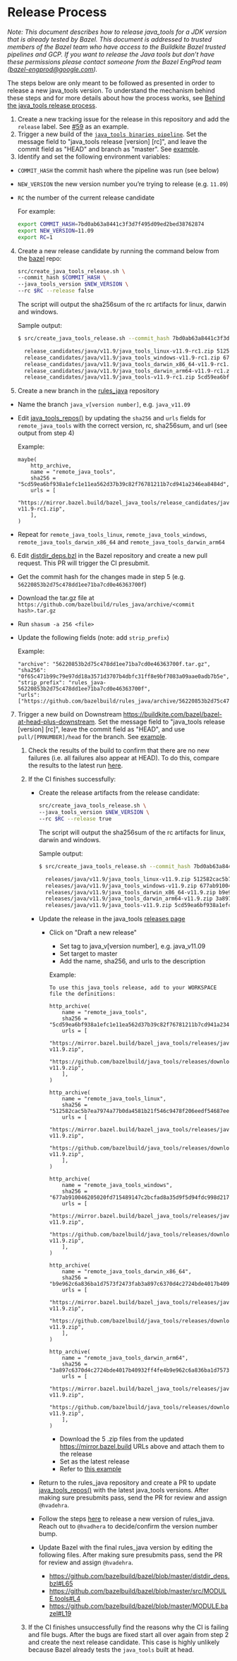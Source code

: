 # Release Process

*Note: This document describes how to release java_tools for a JDK version that
is already tested by Bazel. This document is addressed to trusted members of
the Bazel team who have access to the Buildkite Bazel trusted pipelines and GCP.
If you want to release the Java tools but don’t have these permissions please
contact someone from the Bazel EngProd team (bazel-engprod@google.com).*

The steps below are only meant to be followed as presented in order to release
a new java_tools version. To understand the mechanism behind these steps and for
more details about how the process works, see
[Behind the java_tools release process](behind-the-release.md).

1. Create a new tracking issue for the release in this repository and add the `release` label. See [#59](https://github.com/bazelbuild/java_tools/issues/59) as an example.
2. Trigger a new build of the [`java_tools binaries pipeline`](https://buildkite.com/bazel-trusted/java-tools-binaries-java). Set the message field to "java_tools release [version] [rc]", and leave the commit field as "HEAD" and branch as "master". See [example](https://buildkite.com/bazel-trusted/java-tools-binaries-java/builds/189).
3. Identify and set the following environment variables:

  * `COMMIT_HASH` the commit hash where the pipeline was run (see below)
  * `NEW_VERSION` the new version number you’re trying to release (e.g. `11.09`)
  * `RC` the number of the current release candidate

     For example:
     ```bash
     export COMMIT_HASH=7bd0ab63a8441c3f3d7f495d09ed2bed38762874
     export NEW_VERSION=11.09
     export RC=1
     ```

4. Create a new release candidate by running the command below from the [bazel](https://github.com/bazelbuild/bazel) repo:

    ```bash
    src/create_java_tools_release.sh \
    --commit_hash $COMMIT_HASH \
    --java_tools_version $NEW_VERSION \
    --rc $RC --release false
    ```

    The script will output the sha256sum of the rc artifacts for linux, darwin
    and windows.
    
    Sample output:
    ```bash
    $ src/create_java_tools_release.sh --commit_hash 7bd0ab63a8441c3f3d7f495d09ed2bed38762874 --java_tools_version 11.9 --rc 1 --release false

      release_candidates/java/v11.9/java_tools_linux-v11.9-rc1.zip 512582cac5b7ea7974a77b0da4581b21f546c9478f206eedf54687eeac035989
      release_candidates/java/v11.9/java_tools_windows-v11.9-rc1.zip 677ab910046205020fd715489147c2bcfad8a35d9f5d94fdc998d217545bd87a
      release_candidates/java/v11.9/java_tools_darwin_x86_64-v11.9-rc1.zip b9e962c6a836ba1d7573f2473fab3a897c6370d4c2724bde4017b40932ff4fe4
      release_candidates/java/v11.9/java_tools_darwin_arm64-v11.9-rc1.zip 3a897c6370d4c2724bde4017b40932ff4fe4b9e962c6a836ba1d7573f2473fab
      release_candidates/java/v11.9/java_tools-v11.9-rc1.zip 5cd59ea6bf938a1efc1e11ea562d37b39c82f76781211b7cd941a2346ea8484d
    ```

5. Create a new branch in the [rules_java](https://github.com/bazelbuild/rules_java) repository

  * Name the branch `java_v[version number]`, e.g. `java_v11.09`
  * Edit [java_tools_repos()](https://github.com/bazelbuild/rules_java/blob/master/java/repositories.bzl#L22-L73) by updating the `sha256` and `urls` fields for `remote_java_tools` with the correct version, rc, sha256sum, and url (see output from step 4)

     Example:
     ```starlark
     maybe(
         http_archive,
         name = "remote_java_tools",
         sha256 = "5cd59ea6bf938a1efc1e11ea562d37b39c82f76781211b7cd941a2346ea8484d",
         urls = [
            "https://mirror.bazel.build/bazel_java_tools/release_candidates/java/v11.9/java_tools-v11.9-rc1.zip",
         ],
     )     
     ```
     
  * Repeat for `remote_java_tools_linux`, `remote_java_tools_windows`, `remote_java_tools_darwin_x86_64` and `remote_java_tools_darwin_arm64`    

6. Edit [distdir_deps.bzl](https://github.com/bazelbuild/bazel/blob/master/distdir_deps.bzl#L65) in the Bazel repository and create a new pull request. This PR will trigger the CI presubmit.

  * Get the commit hash for the changes made in step 5 (e.g. `56220853b2d75c478dd1ee71ba7cd0e46363700f`)
  * Download the tar.gz file at `https://github.com/bazelbuild/rules_java/archive/<commit hash>.tar.gz`
  * Run `shasum -a 256 <file>`
  * Update the following fields (note: add `strip_prefix`)
    
     Example:
     ```starlark
     "archive": "56220853b2d75c478dd1ee71ba7cd0e46363700f.tar.gz",
     "sha256": "0f65c471b99c79e97dd18a3571d3707b4dbfc31ff8e9bf7083a09aae0adb7b5e",
     "strip_prefix": "rules_java-56220853b2d75c478dd1ee71ba7cd0e46363700f",
     "urls": ["https://github.com/bazelbuild/rules_java/archive/56220853b2d75c478dd1ee71ba7cd0e46363700f.tar.gz"],
     ```

7. Trigger a new build on Downstream https://buildkite.com/bazel/bazel-at-head-plus-downstream. Set the message field to "java_tools release [version] [rc]", leave the commit field as "HEAD", and use `pull/[PRNUMBER]/head` for the branch. See [example](https://buildkite.com/bazel/bazel-at-head-plus-downstream/builds/2818). 

    1. Check the results of the build to confirm that there are no new failures (i.e. all failures also appear at HEAD). To do this, compare the results to the latest run [here](https://buildkite.com/bazel/bazel-at-head-plus-downstream/builds?branch=master).
    2. If the CI finishes successfully:
        - Create the release artifacts from the release candidate:
          ```bash
          src/create_java_tools_release.sh \
          --java_tools_version $NEW_VERSION \
          --rc $RC --release true
          ```
          The script will output the sha256sum of the rc artifacts for linux, darwin and windows.

          Sample output:
          ```bash
          $ src/create_java_tools_release.sh --commit_hash 7bd0ab63a8441c3f3d7f495d09ed2bed38762874 --java_tools_version 11.9 --rc 1 --release true

            releases/java/v11.9/java_tools_linux-v11.9.zip 512582cac5b7ea7974a77b0da4581b21f546c9478f206eedf54687eeac035989
            releases/java/v11.9/java_tools_windows-v11.9.zip 677ab910046205020fd715489147c2bcfad8a35d9f5d94fdc998d217545bd87a
            releases/java/v11.9/java_tools_darwin_x86_64-v11.9.zip b9e962c6a836ba1d7573f2473fab3a897c6370d4c2724bde4017b40932ff4fe4
            releases/java/v11.9/java_tools_darwin_arm64-v11.9.zip 3a897c6370d4c2724bde4017b40932ff4fe4b9e962c6a836ba1d7573f2473fab
            releases/java/v11.9/java_tools-v11.9.zip 5cd59ea6bf938a1efc1e11ea562d37b39c82f76781211b7cd941a2346ea8484d
          ```        

        - Update the release in the java_tools [releases page](https://github.com/bazelbuild/java_tools/releases)
            -   Click on "Draft a new release"
                -   Set tag to java_v[version number], e.g. java_v11.09
                -   Set target to master
                -   Add the name, sha256, and urls to the description

                Example:
                ```
                To use this java_tools release, add to your WORKSPACE file the definitions:

                http_archive(
                    name = "remote_java_tools",
                    sha256 = "5cd59ea6bf938a1efc1e11ea562d37b39c82f76781211b7cd941a2346ea8484d",
                    urls = [
                            "https://mirror.bazel.build/bazel_java_tools/releases/java/v11.9/java_tools-v11.9.zip",
                            "https://github.com/bazelbuild/java_tools/releases/download/java_v11.9/java_tools-v11.9.zip",
                    ],
                )

                http_archive(
                    name = "remote_java_tools_linux",
                    sha256 = "512582cac5b7ea7974a77b0da4581b21f546c9478f206eedf54687eeac035989",
                    urls = [
                            "https://mirror.bazel.build/bazel_java_tools/releases/java/v11.9/java_tools_linux-v11.9.zip",
                            "https://github.com/bazelbuild/java_tools/releases/download/java_v11.9/java_tools_linux-v11.9.zip",
                    ],
                )

                http_archive(
                    name = "remote_java_tools_windows",
                    sha256 = "677ab910046205020fd715489147c2bcfad8a35d9f5d94fdc998d217545bd87a",
                    urls = [
                            "https://mirror.bazel.build/bazel_java_tools/releases/java/v11.9/java_tools_windows-v11.9.zip",
                            "https://github.com/bazelbuild/java_tools/releases/download/java_v11.9/java_tools_windows-v11.9.zip",    
                    ],
                )

                http_archive(
                    name = "remote_java_tools_darwin_x86_64",
                    sha256 = "b9e962c6a836ba1d7573f2473fab3a897c6370d4c2724bde4017b40932ff4fe4",
                    urls = [
                            "https://mirror.bazel.build/bazel_java_tools/releases/java/v11.9/java_tools_darwin_x86_64-v11.9.zip",
                            "https://github.com/bazelbuild/java_tools/releases/download/java_v11.9/java_tools_darwin_x86_64-v11.9.zip",
                    ],
                )

                http_archive(
                    name = "remote_java_tools_darwin_arm64",
                    sha256 = "3a897c6370d4c2724bde4017b40932ff4fe4b9e962c6a836ba1d7573f2473fab",
                    urls = [
                            "https://mirror.bazel.build/bazel_java_tools/releases/java/v11.9/java_tools_darwin_arm64-v11.9.zip",
                            "https://github.com/bazelbuild/java_tools/releases/download/java_v11.9/java_tools_darwin_arm64-v11.9.zip",
                    ],
                )
                ```
                
                -   Download the 5 .zip files from the updated https://mirror.bazel.build URLs above and attach them to the release
                -   Set as the latest release
                -   Refer to [this example](https://github.com/bazelbuild/java_tools/releases/tag/java_v11.9)
             
        - Return to the rules_java repository and create a PR to update [java_tools_repos()](https://github.com/bazelbuild/rules_java/blob/master/java/repositories.bzl#L22-L73) with the latest java_tools versions. After making sure presubmits pass, send the PR for review and assign `@hvadehra`.

        - Follow the steps [here](https://github.com/bazelbuild/rules_java/tree/master/distro) to release a new version of rules_java. Reach out to `@hvadhera` to decide/confirm the version number bump.
      
        - Update Bazel with the final rules_java version by editing the following files. After making sure presubmits pass, send the PR for review and assign `@hvadehra`.
            -   https://github.com/bazelbuild/bazel/blob/master/distdir_deps.bzl#L65
            -   https://github.com/bazelbuild/bazel/blob/master/src/MODULE.tools#L4
            -   https://github.com/bazelbuild/bazel/blob/master/MODULE.bazel#L19

    3. If the CI finishes unsuccessfully find the reasons why the CI is failing and file bugs. After the bugs are fixed start all over again from step 2 and create the next release candidate. This case is highly unlikely because Bazel already tests the `java_tools` built at head.
 
